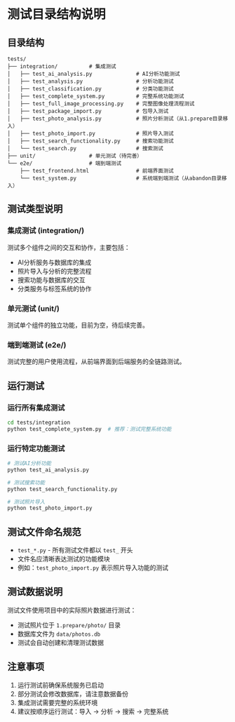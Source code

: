 # 测试目录结构说明

## 目录结构

```
tests/
├── integration/          # 集成测试
│   ├── test_ai_analysis.py              # AI分析功能测试
│   ├── test_analysis.py                 # 分析功能测试
│   ├── test_classification.py           # 分类功能测试
│   ├── test_complete_system.py          # 完整系统功能测试
│   ├── test_full_image_processing.py    # 完整图像处理流程测试
│   ├── test_package_import.py           # 包导入测试
│   ├── test_photo_analysis.py           # 照片分析测试（从1.prepare目录移入）
│   ├── test_photo_import.py             # 照片导入测试
│   ├── test_search_functionality.py     # 搜索功能测试
│   └── test_search.py                   # 搜索测试
├── unit/                 # 单元测试（待完善）
└── e2e/                  # 端到端测试
    ├── test_frontend.html               # 前端界面测试
    └── test_system.py                   # 系统端到端测试（从abandon目录移入）
```

## 测试类型说明

### 集成测试 (integration/)
测试多个组件之间的交互和协作，主要包括：
- AI分析服务与数据库的集成
- 照片导入与分析的完整流程
- 搜索功能与数据库的交互
- 分类服务与标签系统的协作

### 单元测试 (unit/)
测试单个组件的独立功能，目前为空，待后续完善。

### 端到端测试 (e2e/)
测试完整的用户使用流程，从前端界面到后端服务的全链路测试。

## 运行测试

### 运行所有集成测试
```bash
cd tests/integration
python test_complete_system.py  # 推荐：测试完整系统功能
```

### 运行特定功能测试
```bash
# 测试AI分析功能
python test_ai_analysis.py

# 测试搜索功能
python test_search_functionality.py

# 测试照片导入
python test_photo_import.py
```

## 测试文件命名规范

- `test_*.py` - 所有测试文件都以 `test_` 开头
- 文件名应清晰表达测试的功能模块
- 例如：`test_photo_import.py` 表示照片导入功能的测试

## 测试数据说明

测试文件使用项目中的实际照片数据进行测试：
- 测试照片位于 `1.prepare/photo/` 目录
- 数据库文件为 `data/photos.db`
- 测试会自动创建和清理测试数据

## 注意事项

1. 运行测试前确保系统服务已启动
2. 部分测试会修改数据库，请注意数据备份
3. 集成测试需要完整的系统环境
4. 建议按顺序运行测试：导入 -> 分析 -> 搜索 -> 完整系统
